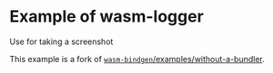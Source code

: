# Example of wasm-logger

Use for taking a screenshot

This example is a fork of [`wasm-bindgen`/examples/without-a-bundler](https://github.com/rustwasm/wasm-bindgen/tree/master/examples/without-a-bundler).
